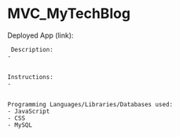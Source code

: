 # MVC_MyTechBlog


  Deployed App (link):
   
    
     Description:
    - 


    Instructions:
    - 


    Programming Languages/Libraries/Databases used: 
    - JavaScript
    - CSS
    - MySQL
